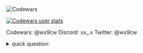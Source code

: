 ![Codewars](https://www.codewars.com/users/wx9cw/badges/large)

[![Codewars user stats](https://github.r2v.ch/codewars?user=wx9cw&top_languages=true&hide_clan=true&theme=gradient)](https://www.codewars.com/users/wx9cw)

Codewars: @wx9cw
Discord: xx_.x
Twitter: @wx9cw

<details><summary>quick question: </summary>Did I ASK?</details>

